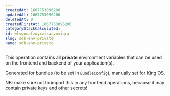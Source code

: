 ```yaml
---
createdAt: 1667753096206
updatedAt: 1667753096206
deletedAt: 0
createdFirstAt: 1667753096206
categoryStackCalculated: 
id: wlmgnoafzwyxziraavexiqra
slug: sdk-env-private
name: sdk-env-private
---
```


This operation contains all **private** environment variables that can be used on the frontend and backend of your application(s).

Generated for bundles (to be set in `BundleConfig`), manually set for King OS.

NB: make sure not to import this in any frontend operations, because it may contain private keys and other secrets!
